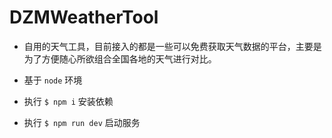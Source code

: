 # DZMWeatherTool

- 自用的天气工具，目前接入的都是一些可以免费获取天气数据的平台，主要是为了方便随心所欲组合全国各地的天气进行对比。

- 基于 `node` 环境

- 执行 `$ npm i` 安装依赖

- 执行 `$ npm run dev` 启动服务
